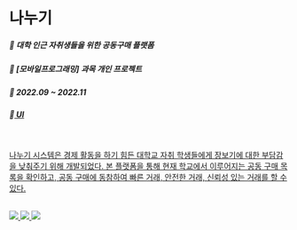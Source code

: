 <h1> 나누기 </h1>
<h5> 🏡 대학 인근 자취생들을 위한 공동구매 플랫폼 </h5>
<h5> 📖 [모바일프로그래밍] 과목 개인 프로젝트  </h5>
<h5> 🎀 2022.09 ~ 2022.11  </h5>
<h5>🔗<a href="https://www.figma.com/file/x0VtIVK7CA5iKyFjgD5ybs/나누기-UI?type=design&mode=design&t=m4bevGLHQHWBrlXO-0">  UI</h5>
<br>
<p>나누기 시스템은 경제 활동을 하기 힘든 대학교 자취 학생들에게 장보기에 대한 부담감을 낮춰주기 위해 개발되었다. 본 플랫폼을 통해 현재 학교에서 이루어지는 공동 구매 목록을 확인하고, 공동 구매에 동참하여 빠른 거래, 안전한 거래, 신뢰성 있는 거래를 할 수 있다.</p>
  <br>
<div>
<img src="https://img.shields.io/badge/android-34A853?style=for-the-badge&logo=Android&logoColor=white">
<img src="https://img.shields.io/badge/JAVA-0e0f37?style=for-the-badge">
<img src="https://img.shields.io/badge/XML-34A853?style=for-the-badge">
</div>

